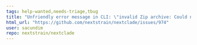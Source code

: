 ```yaml
---
tags: help-wanted,needs-triage,tbug
title: "Unfriendly error message in CLI: \"invalid Zip archive: Could not find central directory end\""
html_url: "https://github.com/nextstrain/nextclade/issues/974"
user: sacundim
repo: nextstrain/nextclade
---
```



